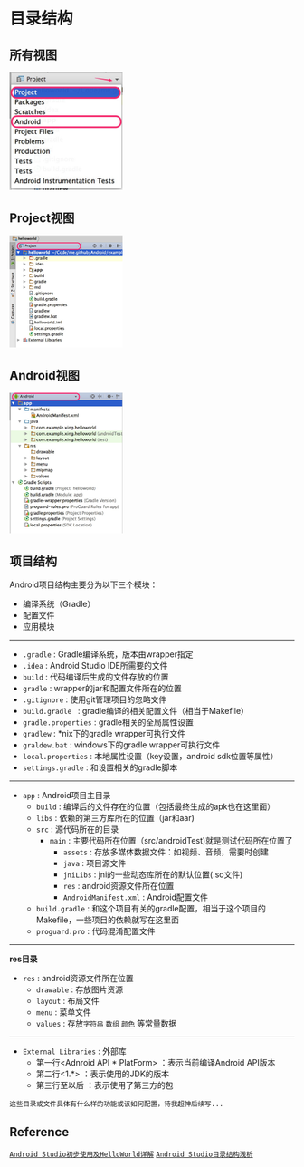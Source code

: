 # 目录结构


## 所有视图

<img src="./image/all.jpg" width="200">

## Project视图

<img src="./image/pro.jpg" width="200">

## Android视图

<img src="./image/android.jpg" width="200">

## 项目结构

Android项目结构主要分为以下三个模块：    
- 编译系统（Gradle）
- 配置文件
- 应用模块

---

- `.gradle` : Gradle编译系统，版本由wrapper指定
- `.idea` : Android Studio IDE所需要的文件
- `build` : 代码编译后生成的文件存放的位置
- `gradle` : wrapper的jar和配置文件所在的位置
- `.gitignore` : 使用git管理项目的忽略文件
- `build.gradle ` : gradle编译的相关配置文件（相当于Makefile）
- `gradle.properties` : gradle相关的全局属性设置
- `gradlew` : *nix下的gradle wrapper可执行文件
- `graldew.bat` : windows下的gradle wrapper可执行文件
- `local.properties` : 本地属性设置（key设置，android sdk位置等属性）
- `settings.gradle` : 和设置相关的gradle脚本

---

- `app` : Android项目主目录
  - `build` : 编译后的文件存在的位置（包括最终生成的apk也在这里面）
  - `libs` : 依赖的第三方库所在的位置（jar和aar)
  - `src` : 源代码所在的目录
    - `main` : 主要代码所在位置（src/androidTest)就是测试代码所在位置了
      - `assets` : 存放多媒体数据文件：如视频、音频，需要时创建
      - `java` : 项目源文件
      - `jniLibs` : jni的一些动态库所在的默认位置(.so文件)
      - `res` : android资源文件所在位置
      - `AndroidManifest.xml` : Android配置文件
  - `build.gradle` : 和这个项目有关的gradle配置，相当于这个项目的Makefile，一些项目的依赖就写在这里面
  - `proguard.pro` : 代码混淆配置文件

---

**res目录**

- `res` : android资源文件所在位置
  - `drawable` : 存放图片资源
  - `layout` : 布局文件
  - `menu` : 菜单文件
  - `values` : 存放`字符串` `数组` `颜色` 等常量数据

---

- `External Libraries` : 外部库
  - 第一行<Adnroid API * PlatForm> ：表示当前编译Android API版本
  - 第二行<1.*> ：表示使用的JDK的版本
  - 第三行至以后 ：表示使用了第三方的包

`这些目录或文件具体有什么样的功能或该如何配置，待我超神后续写...`

## Reference

[`Android Studio初步使用及HelloWorld详解`](https://www.zybuluo.com/stepbystep/note/63311)
[`Android Studio目录结构浅析`](https://segmentfault.com/a/1190000002963895)
